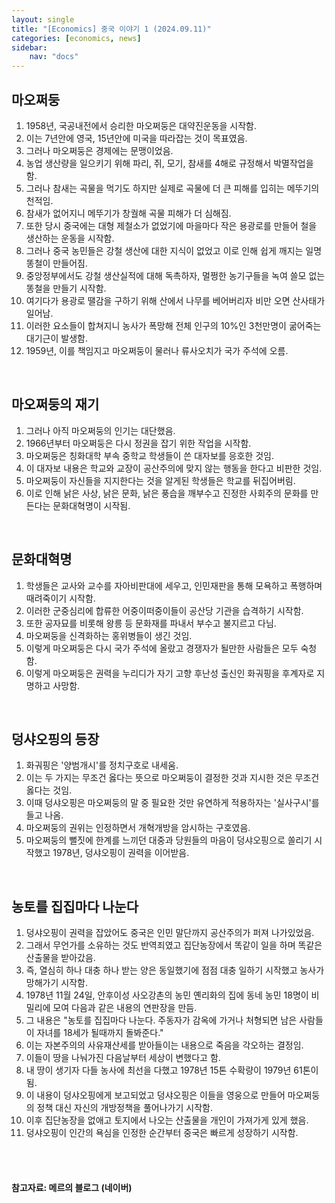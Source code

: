 ```yaml
---
layout: single
title: "[Economics] 중국 이야기 1 (2024.09.11)"
categories: [economics, news]
sidebar:
    nav: "docs"
---
```


## 마오쩌둥
1. 1958년, 국공내전에서 승리한 마오쩌둥은 대약진운동을 시작함.
1. 이는 7년안에 영국, 15년안에 미국을 따라잡는 것이 목표였음.
1. 그러나 마오쩌둥은 경제에는 문맹이었음.
1. 농업 생산량을 일으키기 위해 파리, 쥐, 모기, 참새를 4해로 규정해서 박멸작업을 함.
1. 그러나 참새는 곡물을 먹기도 하지만 실제로 곡물에 더 큰 피해를 입히는 메뚜기의 천적임.
1. 참새가 없어지니 메뚜기가 창궐해 곡물 피해가 더 심해짐.
1. 또한 당시 중국에는 대형 제철소가 없었기에 마을마다 작은 용광로를 만들어 철을 생산하는 운동을 시작함.
1. 그러나 중국 농민들은 강철 생산에 대한 지식이 없었고 이로 인해 쉽게 깨지는 일명 똥철이 만들어짐.
1. 중앙정부에서도 강철 생산실적에 대해 독촉하자, 멀쩡한 농기구들을 녹여 쓸모 없는 똥철을 만들기 시작함.
1. 여기다가 용광로 땔감을 구하기 위해 산에서 나무를 베어버리자 비만 오면 산사태가 일어남.
1. 이러한 요소들이 합쳐지니 농사가 폭망해 전체 인구의 10%인 3천만명이 굶어죽는 대기근이 발생함.
1. 1959년, 이를 책임지고 마오쩌둥이 물러나 류사오치가 국가 주석에 오름.

<br/>

## 마오쩌둥의 재기
1. 그러나 아직 마오쩌둥의 인기는 대단했음.
1. 1966년부터 마오쩌둥은 다시 정권을 잡기 위한 작업을 시작함.
1. 마오쩌둥은 칭화대학 부속 중학교 학생들이 쓴 대자보를 응호한 것임.
1. 이 대자보 내용은 학교와 교장이 공산주의에 맞지 않는 행동을 한다고 비판한 것임.
1. 마오쩌둥이 자신들을 지지한다는 것을 알게된 학생들은 학교를 뒤집어버림.
1. 이로 인해 낡은 사상, 낡은 문화, 낡은 풍습을 깨부수고 진정한 사회주의 문화를 만든다는 문화대혁명이 시작됨.

<br/>

## 문화대혁명
1. 학생들은 교사와 교수를 자아비판대에 세우고, 인민재판을 통해 모욕하고 폭행하며 때려죽이기 시작함.
1. 이러한 군중심리에 합류한 어중이떠중이들이 공산당 기관을 습격하기 시작함.
1. 또한 공자묘를 비롯해 왕릉 등 문화재를 파내서 부수고 불지르고 다님.
1. 마오쩌둥을 신격화하는 홍위병들이 생긴 것임.
1. 이렇게 마오쩌둥은 다시 국가 주석에 올랐고 경쟁자가 될만한 사람들은 모두 숙청함.
1. 이렇게 마오쩌둥은 권력을 누리디가 자기 고향 후난성 출신인 화궈핑을 후계자로 지명하고 사망함.

<br/>

## 덩샤오핑의 등장
1. 화궈핑은 '양범개시'를 정치구호로 내세움.
1. 이는 두 가지는 무조건 옳다는 뜻으로 마오쩌둥이 결정한 것과 지시한 것은 무조건 옳다는 것임.
1. 이때 덩샤오핑은 마오쩌둥의 말 중 필요한 것만 유연하게 적용하자는 '실사구시'를 들고 나옴.
1. 마오쩌둥의 권위는 인정하면서 개혁개방을 암시하는 구호였음.
1. 마오쩌둥의 뻘짓에 한계를 느끼던 대중과 당원들의 마음이 덩샤오핑으로 쏠리기 시작했고 1978년, 덩샤오핑이 권력을 이어받음.

<br/>

## 농토를 집집마다 나눈다
1. 덩샤오핑이 권력을 잡았어도 중국은 인민 말단까지 공산주의가 퍼져 나가있었음.
1. 그래서 무언가를 소유하는 것도 반역죄였고 집단농장에서 똑같이 일을 하며 똑같은 산출물을 받아갔음.
1. 즉, 열심히 하나 대충 하나 받는 양은 동일했기에 점점 대충 일하기 시작했고 농사가 망해가기 시작함.
1. 1978년 11월 24일, 안후이성 사오강촌의 농민 옌리화의 집에 동네 농민 18명이 비밀리에 모여 다음과 같은 내용의 연판장을 만듬.
1. 그 내용은 "농토를 집집마다 나눈다. 주동자가 감옥에 가거나 처형되면 남은 사람들이 자녀를 18세가 될때까지 돌봐준다."
1. 이는 자본주의의 사유재산세를 받아들이는 내용으로 죽음을 각오하는 결정임.
1. 이들이 땅을 나눠가진 다음날부터 세상이 변했다고 함.
1. 내 땅이 생기자 다들 농사에 최선을 다했고 1978년 15톤 수확량이 1979년 61톤이 됨.
1. 이 내용이 덩샤오핑에게 보고되었고 덩샤오핑은 이들을 영웅으로 만들어 마오쩌둥의 정책 대신 자신의 개방정책을 풀어나가기 시작함.
1. 이후 집단농장을 없애고 토지에서 나오는 산출물을 개인이 가져가게 있게 했음.
1. 덩샤오핑이 인간의 욕심을 인정한 순간부터 중국은 빠르게 성장하기 시작함.


<br/>
<br/>

#### 참고자료: 메르의 블로그 (네이버) 